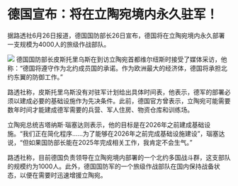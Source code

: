 

# 德国宣布：将在立陶宛境内永久驻军！

据路透社6月26日报道，德国国防部长26日宣布，德国将在立陶宛境内永久部署一支规模为4000人的旅级作战部队。

![](https://inews.gtimg.com/news_bt/OQth2Y62bt1mGEBG5qZKQHFJJfpmNOW4wJHy9wA16WeKIAA/1000)
德国国防部长皮斯托里乌斯在到访立陶宛首都维尔纽斯时接受了媒体采访，他称：“德国将遵守作为北约成员国的承诺。作为欧洲最大的经济体，德国将承担北约东翼的防御工作。”

路透社称，皮斯托里乌斯没有对驻军计划给出具体时间表，他表示，德军的部署必须以建成必要的基础设施作为先决条件。此前，德国官方曾表示，立陶宛可能需要数年时间才能建成德军需要的兵营、军人住房、物资仓库和训练场。

立陶宛总统吉塔纳斯·瑙塞达则表示，他的目标是在2026年之前建成基础设施。“我们正在简化程序……为了能够在2026年之前完成基础设施建设”，瑙塞达说，“但如果国防部长能在2025年完成相关工作，我肯定不会生气。”

路透社称，目前德国负责领导在立陶宛境内部署的一个北约多国战斗群，这支部队的规模约为1000人。此外，德国国防军的一个旅级作战部队在国内保持战备状态，以便在需要时迅速增援立陶宛。


